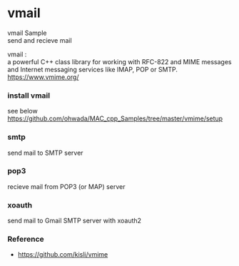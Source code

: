 vmail
===============

vmail Sample <br/>
send and recieve mail <br/>

vmail : <br/>
a powerful C++ class library for working with RFC-822 and MIME messages and Internet messaging services like IMAP, POP or SMTP. <br/>
https://www.vmime.org/ <br/>


### install vmail
see below <br/>
https://github.com/ohwada/MAC_cpp_Samples/tree/master/vmime/setup <br/>

### smtp
send mail to SMTP server <br/>

### pop3 
recieve mail from POP3 (or MAP) server <br/>

### xoauth
send mail to Gmail SMTP server with xoauth2 <br/>

### Reference <br/>
- https://github.com/kisli/vmime

